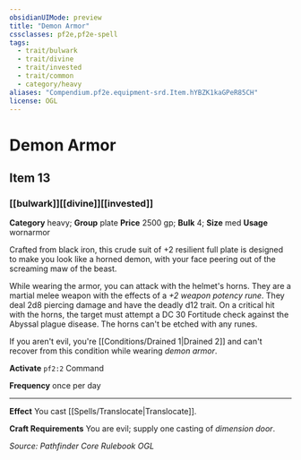 ```yaml
---
obsidianUIMode: preview
title: "Demon Armor"
cssclasses: pf2e,pf2e-spell
tags:
  - trait/bulwark
  - trait/divine
  - trait/invested
  - trait/common
  - category/heavy
aliases: "Compendium.pf2e.equipment-srd.Item.hYBZK1kaGPeR85CH"
license: OGL
---
```

# Demon Armor
## Item 13
### [[bulwark]][[divine]][[invested]]

**Category** heavy; **Group** plate
**Price** 2500 gp; 
**Bulk** 4; **Size** med
**Usage** wornarmor

Crafted from black iron, this crude suit of +2 resilient full plate is designed to make you look like a horned demon, with your face peering out of the screaming maw of the beast.

While wearing the armor, you can attack with the helmet's horns. They are a martial melee weapon with the effects of a _+2 weapon potency rune_. They deal 2d8 piercing damage and have the deadly d12 trait. On a critical hit with the horns, the target must attempt a DC 30 Fortitude check against the Abyssal plague disease. The horns can't be etched with any runes.

If you aren't evil, you're [[Conditions/Drained 1|Drained 2]] and can't recover from this condition while wearing _demon armor_.

**Activate** `pf2:2` Command

**Frequency** once per day

* * *

**Effect** You cast [[Spells/Translocate|Translocate]].

**Craft Requirements** You are evil; supply one casting of _dimension door_.

*Source: Pathfinder Core Rulebook*
*OGL*